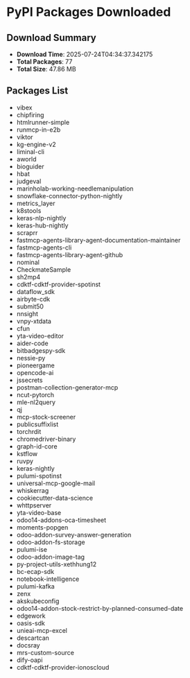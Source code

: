 # PyPI Packages Downloaded

## Download Summary
- **Download Time**: 2025-07-24T04:34:37.342175
- **Total Packages**: 77
- **Total Size**: 47.86 MB

## Packages List
- vibex
- chipfiring
- htmlrunner-simple
- runmcp-in-e2b
- viktor
- kg-engine-v2
- liminal-cli
- aworld
- bioguider
- hbat
- judgeval
- marinholab-working-needlemanipulation
- snowflake-connector-python-nightly
- metrics_layer
- k8stools
- keras-nlp-nightly
- keras-hub-nightly
- scraprr
- fastmcp-agents-library-agent-documentation-maintainer
- fastmcp-agents-cli
- fastmcp-agents-library-agent-github
- nominal
- CheckmateSample
- sh2mp4
- cdktf-cdktf-provider-spotinst
- dataflow_sdk
- airbyte-cdk
- submit50
- nnsight
- vnpy-xtdata
- cfun
- yta-video-editor
- aider-code
- bitbadgespy-sdk
- nessie-py
- pioneergame
- opencode-ai
- jssecrets
- postman-collection-generator-mcp
- ncut-pytorch
- mle-nl2query
- qj
- mcp-stock-screener
- publicsuffixlist
- torchrdit
- chromedriver-binary
- graph-id-core
- kstflow
- ruvpy
- keras-nightly
- pulumi-spotinst
- universal-mcp-google-mail
- whiskerrag
- cookiecutter-data-science
- whttpserver
- yta-video-base
- odoo14-addons-oca-timesheet
- moments-popgen
- odoo-addon-survey-answer-generation
- odoo-addon-fs-storage
- pulumi-ise
- odoo-addon-image-tag
- py-project-utils-xethhung12
- bc-ecap-sdk
- notebook-intelligence
- pulumi-kafka
- zenx
- akskubeconfig
- odoo14-addon-stock-restrict-by-planned-consumed-date
- edgework
- oasis-sdk
- unieai-mcp-excel
- descartcan
- docsray
- mrs-custom-source
- dify-oapi
- cdktf-cdktf-provider-ionoscloud
